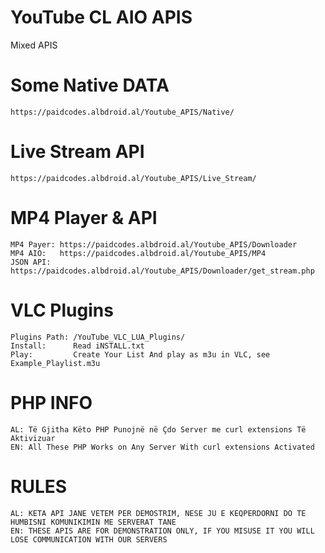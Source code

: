 # YouTube CL AIO APIS
Mixed APIS

# Some Native DATA
    https://paidcodes.albdroid.al/Youtube_APIS/Native/
    
# Live Stream API
    https://paidcodes.albdroid.al/Youtube_APIS/Live_Stream/
    
# MP4 Player & API

    MP4 Payer: https://paidcodes.albdroid.al/Youtube_APIS/Downloader
    MP4 AIO:   https://paidcodes.albdroid.al/Youtube_APIS/MP4
    JSON API:  https://paidcodes.albdroid.al/Youtube_APIS/Downloader/get_stream.php

# VLC Plugins

    Plugins Path: /YouTube_VLC_LUA_Plugins/
    Install:      Read iNSTALL.txt
    Play:         Create Your List And play as m3u in VLC, see Example_Playlist.m3u

# PHP INFO
    AL: Të Gjitha Këto PHP Punojnë në Çdo Server me curl extensions Të Aktivizuar
    EN: All These PHP Works on Any Server With curl extensions Activated

# RULES
    AL: KETA API JANE VETEM PER DEMOSTRIM, NESE JU E KEQPERDORNI DO TE HUMBISNI KOMUNIKIMIN ME SERVERAT TANE
    EN: THESE APIS ARE FOR DEMONSTRATION ONLY, IF YOU MISUSE IT YOU WILL LOSE COMMUNICATION WITH OUR SERVERS
